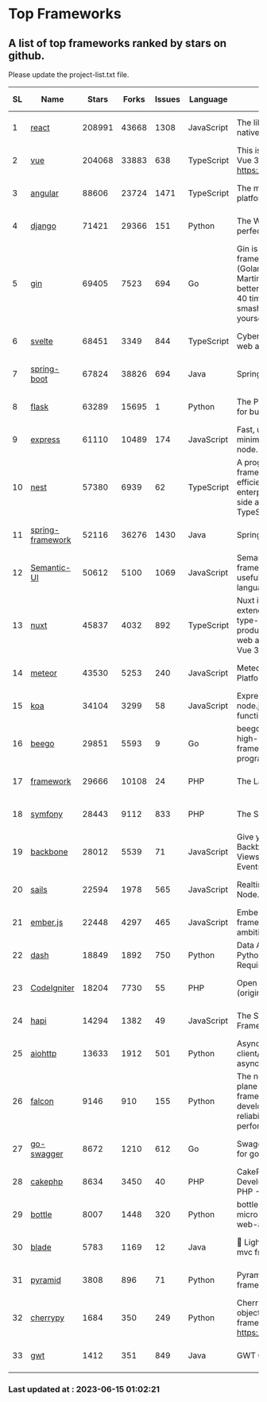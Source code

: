 # Top Frameworks
## A list of top frameworks ranked by stars on github.  
Please update the project-list.txt file.

| SL| Name  | Stars| Forks| Issues | Language | Description | Last Commit |
| --| ------| -----| ---- | ------ | -------- | ----------- | ----------- |
| 1 | [react](https://github.com/facebook/react) | 208991 | 43668 | 1308 | JavaScript | The library for web and native user interfaces | 2023-06-14 12:15:52 |
| 2 | [vue](https://github.com/vuejs/vue) | 204068 | 33883 | 638 | TypeScript | This is the repo for Vue 2. For Vue 3, go to https://github.com/vuejs/core | 2023-04-27 09:43:19 |
| 3 | [angular](https://github.com/angular/angular) | 88606 | 23724 | 1471 | TypeScript | The modern web developer’s platform | 2023-06-14 16:44:35 |
| 4 | [django](https://github.com/django/django) | 71421 | 29366 | 151 | Python | The Web framework for perfectionists with deadlines. | 2023-06-14 07:44:49 |
| 5 | [gin](https://github.com/gin-gonic/gin) | 69405 | 7523 | 694 | Go | Gin is a HTTP web framework written in Go (Golang). It features a Martini-like API with much better performance -- up to 40 times faster. If you need smashing performance, get yourself some Gin. | 2023-06-05 01:52:39 |
| 6 | [svelte](https://github.com/sveltejs/svelte) | 68451 | 3349 | 844 | TypeScript | Cybernetically enhanced web apps | 2023-05-09 18:01:56 |
| 7 | [spring-boot](https://github.com/spring-projects/spring-boot) | 67824 | 38826 | 694 | Java | Spring Boot | 2023-06-14 22:45:05 |
| 8 | [flask](https://github.com/pallets/flask) | 63289 | 15695 | 1 | Python | The Python micro framework for building web applications. | 2023-06-09 16:41:25 |
| 9 | [express](https://github.com/expressjs/express) | 61110 | 10489 | 174 | JavaScript | Fast, unopinionated, minimalist web framework for node. | 2023-05-16 01:53:48 |
| 10 | [nest](https://github.com/nestjs/nest) | 57380 | 6939 | 62 | TypeScript | A progressive Node.js framework for building efficient, scalable, and enterprise-grade server-side applications with TypeScript/JavaScript 🚀 | 2023-06-14 13:46:40 |
| 11 | [spring-framework](https://github.com/spring-projects/spring-framework) | 52116 | 36276 | 1430 | Java | Spring Framework | 2023-06-14 20:48:40 |
| 12 | [Semantic-UI](https://github.com/Semantic-Org/Semantic-UI) | 50612 | 5100 | 1069 | JavaScript | Semantic is a UI component framework based around useful principles from natural language. | 2023-01-11 17:05:32 |
| 13 | [nuxt](https://github.com/nuxt/nuxt) | 45837 | 4032 | 892 | TypeScript | Nuxt is an intuitive and extendable way to create type-safe, performant and production-grade full-stack web apps and websites with Vue 3. | 2023-06-14 18:44:43 |
| 14 | [meteor](https://github.com/meteor/meteor) | 43530 | 5253 | 240 | JavaScript | Meteor, the JavaScript App Platform | 2023-06-01 19:53:32 |
| 15 | [koa](https://github.com/koajs/koa) | 34104 | 3299 | 58 | JavaScript | Expressive middleware for node.js using ES2017 async functions | 2023-05-17 07:50:49 |
| 16 | [beego](https://github.com/beego/beego) | 29851 | 5593 | 9 | Go | beego is an open-source, high-performance web framework for the Go programming language. | 2023-06-11 03:43:22 |
| 17 | [framework](https://github.com/laravel/framework) | 29666 | 10108 | 24 | PHP | The Laravel Framework. | 2023-06-14 20:57:08 |
| 18 | [symfony](https://github.com/symfony/symfony) | 28443 | 9112 | 833 | PHP | The Symfony PHP framework | 2023-06-09 09:16:29 |
| 19 | [backbone](https://github.com/jashkenas/backbone) | 28012 | 5539 | 71 | JavaScript | Give your JS App some Backbone with Models, Views, Collections, and Events | 2023-01-04 11:09:21 |
| 20 | [sails](https://github.com/balderdashy/sails) | 22594 | 1978 | 565 | JavaScript | Realtime MVC Framework for Node.js | 2023-05-19 21:35:57 |
| 21 | [ember.js](https://github.com/emberjs/ember.js) | 22448 | 4297 | 465 | JavaScript | Ember.js - A JavaScript framework for creating ambitious web applications | 2023-06-13 14:05:00 |
| 22 | [dash](https://github.com/plotly/dash) | 18849 | 1892 | 750 | Python | Data Apps & Dashboards for Python. No JavaScript Required. | 2023-05-31 15:42:32 |
| 23 | [CodeIgniter](https://github.com/bcit-ci/CodeIgniter) | 18204 | 7730 | 55 | PHP | Open Source PHP Framework (originally from EllisLab) | 2023-04-07 17:57:13 |
| 24 | [hapi](https://github.com/hapijs/hapi) | 14294 | 1382 | 49 | JavaScript | The Simple, Secure Framework Developers Trust | 2023-04-24 22:09:20 |
| 25 | [aiohttp](https://github.com/aio-libs/aiohttp) | 13633 | 1912 | 501 | Python | Asynchronous HTTP client/server framework for asyncio and Python | 2023-06-09 18:30:52 |
| 26 | [falcon](https://github.com/falconry/falcon) | 9146 | 910 | 155 | Python | The no-magic web data plane API and microservices framework for Python developers, with a focus on reliability, correctness, and performance at scale. | 2023-06-04 18:45:06 |
| 27 | [go-swagger](https://github.com/go-swagger/go-swagger) | 8672 | 1210 | 612 | Go | Swagger 2.0 implementation for go | 2023-06-10 18:01:14 |
| 28 | [cakephp](https://github.com/cakephp/cakephp) | 8634 | 3450 | 40 | PHP | CakePHP: The Rapid Development Framework for PHP - Official Repository | 2023-06-09 20:35:48 |
| 29 | [bottle](https://github.com/bottlepy/bottle) | 8007 | 1448 | 320 | Python | bottle.py is a fast and simple micro-framework for python web-applications. | 2022-09-05 15:24:52 |
| 30 | [blade](https://github.com/lets-blade/blade) | 5783 | 1169 | 12 | Java | :rocket: Lightning fast and elegant mvc framework for Java8 | 2022-05-10 12:38:06 |
| 31 | [pyramid](https://github.com/Pylons/pyramid) | 3808 | 896 | 71 | Python | Pyramid - A Python web framework | 2023-05-11 06:49:29 |
| 32 | [cherrypy](https://github.com/cherrypy/cherrypy) | 1684 | 350 | 249 | Python | CherryPy is a pythonic, object-oriented HTTP framework.      https://cherrypy.dev | 2023-05-04 23:04:12 |
| 33 | [gwt](https://github.com/gwtproject/gwt) | 1412 | 351 | 849 | Java | GWT Open Source Project | 2023-06-10 18:38:46 |

### Last updated at : 2023-06-15 01:02:21
